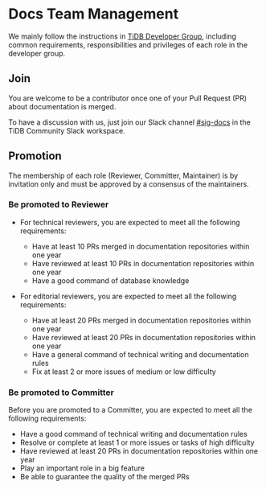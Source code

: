 # Docs Team Management

We mainly follow the instructions in [TiDB Developer Group](https://github.com/pingcap/community#tidb-developer-group), including common requirements, responsibilities and privileges of each role in the developer group.

## Join

You are welcome to be a contributor once one of your Pull Request (PR) about documentation is merged.

To have a discussion with us, just join our Slack channel [#sig-docs](https://slack.tidb.io/invite?team=tidb-community&channel=sig-docs&ref=pingcap-community) in the TiDB Community Slack workspace.

## Promotion

The membership of each role (Reviewer, Committer, Maintainer) is by invitation only and must be approved by a consensus of the maintainers.

### Be promoted to Reviewer

- For technical reviewers, you are expected to meet all the following requirements:
  - Have at least 10 PRs merged in documentation repositories within one year
  - Have reviewed at least 10 PRs in documentation repositories within one year
  - Have a good command of database knowledge

- For editorial reviewers, you are expected to meet all the following requirements:
  - Have at least 20 PRs merged in documentation repositories within one year
  - Have reviewed at least 20 PRs in documentation repositories within one year
  - Have a general command of technical writing and documentation rules
  - Fix at least 2 or more issues of medium or low difficulty

### Be promoted to Committer

Before you are promoted to a Committer, you are expected to meet all the following requirements:

- Have a good command of technical writing and documentation rules
- Resolve or complete at least 1 or more issues or tasks of high difficulty
- Have reviewed at least 20 PRs in documentation repositories within one year
- Play an important role in a big feature
- Be able to guarantee the quality of the merged PRs

